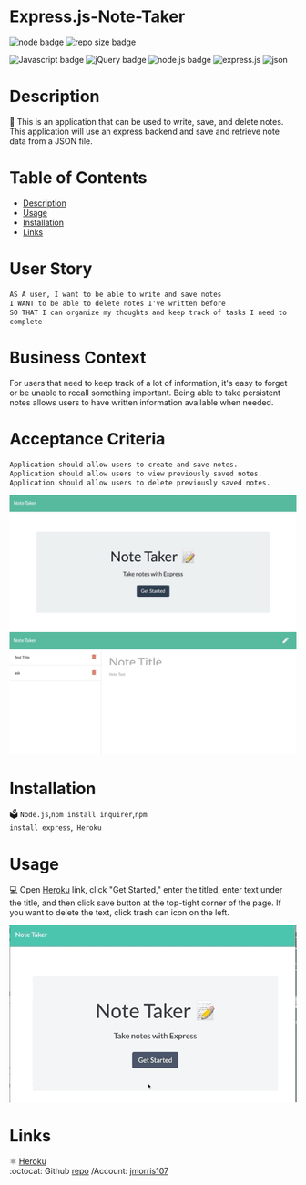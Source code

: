 # Express.js-Note-Taker

![node badge](https://img.shields.io/badge/node-v12.19.0-green.svg)
  ![repo size badge](https://img.shields.io/badge/reposize-6.71MB-blue.svg)


  ![Javascript badge](https://img.shields.io/badge/JavaScript-yellow.svg)
  ![jQuery badge](https://img.shields.io/badge/jQuery-blue.svg)
  ![node.js badge](https://img.shields.io/badge/node.js-green.svg)
  ![express.js](https://img.shields.io/badge/express.js-red.svg)
  ![json](https://img.shields.io/badge/json-orange.svg)
  
  
  # Description
  📝 This is an application that can be used to write, save, and delete notes. This application will use an express backend and save and retrieve note data from a JSON file.
 

  # Table of Contents
  - [Description](#description)
  - [Usage](#usage)
  - [Installation](#installation)
  - [Links](#links)

 # User Story
```
AS A user, I want to be able to write and save notes
I WANT to be able to delete notes I've written before
SO THAT I can organize my thoughts and keep track of tasks I need to complete
```
# Business Context

For users that need to keep track of a lot of information, it's easy to forget or be unable to recall something important. Being able to take persistent notes allows users to have written information available when needed.

# Acceptance Criteria
```
Application should allow users to create and save notes.
Application should allow users to view previously saved notes.
Application should allow users to delete previously saved notes.
```
![Note taker 1](src/Note-taker-1.jpg)
![Note Taker 2](src/Note-taker-2.jpg)

# Installation
🗳 <code>Node.js</code>,<code>npm install inquirer</code>,<code>npm install express</code>,<code> Heroku</code>

# Usage
💻 Open [Heroku](https://express-js-note-taker.herokuapp.com/) link, click "Get Started," enter the titled, enter text under the title, and then click save button at the top-tight corner of the page. If you want to delete the text, click trash can icon on the left. 

![README Generator](src/Note-taker-usage.gif) 
  
# Links
:atom_symbol: [Heroku](https://express-js-note-taker.herokuapp.com/)<br />
:octocat: Github [repo](https://github.com/jmorris107/Express.js-Note-Taker.github.io) /Account: [jmorris107](https://github.com/)<br />
<br />
  
